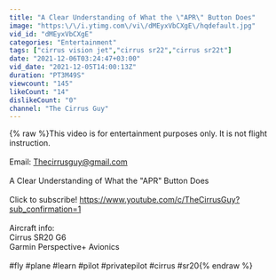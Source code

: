 ```yaml
---
title: "A Clear Understanding of What the \"APR\" Button Does"
image: "https:\/\/i.ytimg.com\/vi\/dMEyxVbCXgE\/hqdefault.jpg"
vid_id: "dMEyxVbCXgE"
categories: "Entertainment"
tags: ["cirrus vision jet","cirrus sr22","cirrus sr22t"]
date: "2021-12-06T03:24:47+03:00"
vid_date: "2021-12-05T14:00:13Z"
duration: "PT3M49S"
viewcount: "145"
likeCount: "14"
dislikeCount: "0"
channel: "The Cirrus Guy"
---
```

{% raw %}This video is for entertainment purposes only. It is not flight instruction.<br /><br />Email: Thecirrusguy@gmail.com<br /><br />A Clear Understanding of What the &quot;APR&quot; Button Does<br /><br />Click to subscribe! <a rel="nofollow" target="blank" href="https://www.youtube.com/c/TheCirrusGuy?sub_confirmation=1">https://www.youtube.com/c/TheCirrusGuy?sub_confirmation=1</a><br /><br />Aircraft info:<br />Cirrus SR20 G6<br />Garmin Perspective+ Avionics<br /><br />#fly #plane #learn #pilot #privatepilot #cirrus #sr20{% endraw %}
